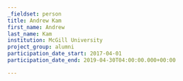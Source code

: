 ```yaml
---
_fieldset: person
title: Andrew Kam
first_name: Andrew
last_name: Kam
institution: McGill University
project_group: alumni
participation_date_start: 2017-04-01
participation_date_end: 2019-04-30T04:00:00.000+00:00

---
```

